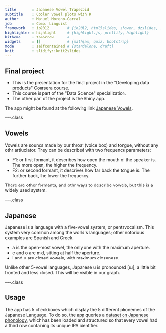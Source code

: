 ```yaml
---
title       : Japanese Vowel Trapezoid
subtitle    : Cooler vowel plots with R
author      : Manuel Moreno-Carral
job         : Comp. Linguist
framework   : io2012        # {io2012, html5slides, shower, dzslides, ...}
highlighter : highlight     # {highlight.js, prettify, highlight}
hitheme     : tomorrow      # 
widgets     : []            # {mathjax, quiz, bootstrap}
mode        : selfcontained # {standalone, draft}
knit        : slidify::knit2slides
---
```

## Final project
 * This is the presentation for the final project in the "Developing data products" Coursera course.
 * This course is part of the "Data Science" specialization.
 * The other part of the project is the Shiny app.
 
The app might be found at the following link [Japanese Vowels](https://morecar.shinyapps.io/JapaneseVowels/).
 


---.class

## Vowels

Vowels are sounds made by our throat (voice box) and tongue, without any othr artiuclator. They can be described with two frequence parameters: 

* F1: or first formant, it describes how open the mouth of the speaker is. The more open, the higher the frequency.
* F2: or second formant, it descrives how far back the tongue is. The further back, the lower the frequency. 

There are other formants, and othr ways to describe vowels, but this is a widely used system. 

---.class

## Japanese

Japanese is a language with a five-vowel system, or pentavocalism. This system very common among the world's languages; other notorious examples are Spanish and Greek. 
* a is the open-most vowel, the only one with the maximum aperture. 
* e and o are mid, sitting at half the aperture. 
* i and u are closed vowels, with maximum closeness.

Unlike other 5-vowel languages, Japanese u is pronounced [ɯ], a little bit fronted and less closed. This will be visible in our graph. 

---.class

## Usage

The app has 5 checkboxes which display the 5 different phonemes of the Japanese Language. To do so, the app queries a [dataset on Japanese phonology](http://www2.nict.go.jp/univ-com/mcc/people/parham/formant/formant.html), which has been loaded and structured so that every vowel had a third row containing its unique IPA identifier. 
